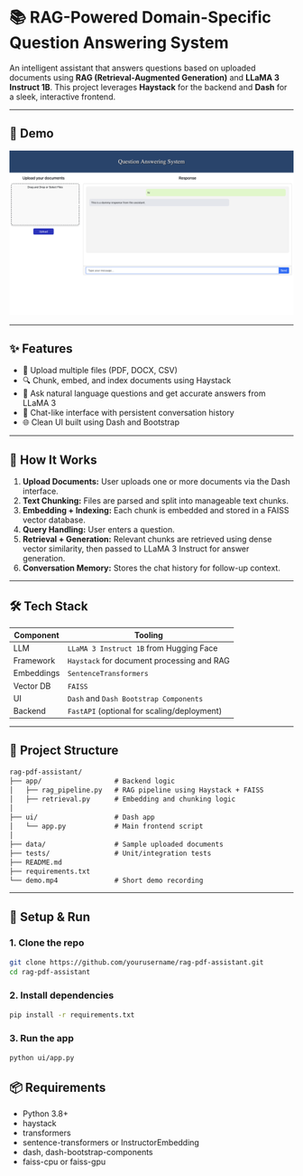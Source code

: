 # 📚 RAG-Powered Domain-Specific Question Answering System

An intelligent assistant that answers questions based on uploaded documents using **RAG (Retrieval-Augmented Generation)** and **LLaMA 3 Instruct 1B**. This project leverages **Haystack** for the backend and **Dash** for a sleek, interactive frontend.

---

## 🚀 Demo

![Demo GIF](https://github.com/HeshamEL-Shreif/RAG-powered-Domain-Specific-Question-Answering-System/blob/main/image.png)

---

## ✨ Features

- 📄 Upload multiple files (PDF, DOCX, CSV)
- 🔍 Chunk, embed, and index documents using Haystack
- 🤖 Ask natural language questions and get accurate answers from LLaMA 3
- 💬 Chat-like interface with persistent conversation history
- 🌐 Clean UI built using Dash and Bootstrap

---

## 🧠 How It Works

1. **Upload Documents:** User uploads one or more documents via the Dash interface.
2. **Text Chunking:** Files are parsed and split into manageable text chunks.
3. **Embedding + Indexing:** Each chunk is embedded and stored in a FAISS vector database.
4. **Query Handling:** User enters a question.
5. **Retrieval + Generation:** Relevant chunks are retrieved using dense vector similarity, then passed to LLaMA 3 Instruct for answer generation.
6. **Conversation Memory:** Stores the chat history for follow-up context.

---

## 🛠️ Tech Stack

| Component      | Tooling                                      |
|----------------|----------------------------------------------|
| LLM            | `LLaMA 3 Instruct 1B` from Hugging Face      |
| Framework      | `Haystack` for document processing and RAG   |
| Embeddings     | `SentenceTransformers`     |
| Vector DB      | `FAISS`                                      |
| UI             | `Dash` and `Dash Bootstrap Components`       |
| Backend        | `FastAPI` (optional for scaling/deployment)  |

---

## 📁 Project Structure
```text
rag-pdf-assistant/
├── app/                  # Backend logic
│   ├── rag_pipeline.py   # RAG pipeline using Haystack + FAISS
│   ├── retrieval.py      # Embedding and chunking logic
│
├── ui/                   # Dash app
│   └── app.py            # Main frontend script
│
├── data/                 # Sample uploaded documents
├── tests/                # Unit/integration tests
├── README.md
├── requirements.txt
└── demo.mp4              # Short demo recording
```
---

## 🧪 Setup & Run

### 1. Clone the repo

```bash
git clone https://github.com/yourusername/rag-pdf-assistant.git
cd rag-pdf-assistant
```
### 2. Install dependencies
``` bash
pip install -r requirements.txt
```
### 3. Run the app
``` bash
python ui/app.py
```

## 📦 Requirements
- Python 3.8+
- haystack
- transformers
- sentence-transformers or InstructorEmbedding
- dash, dash-bootstrap-components
- faiss-cpu or faiss-gpu
